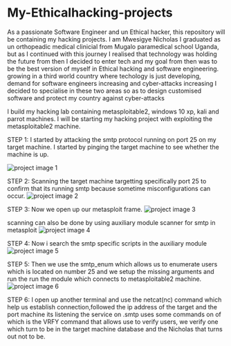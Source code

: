 # My-Ethicalhacking-projects
As a passionate Software Engineer and un Ethical hacker, this repository will be containing my hacking projects. 
I am Mwesigye Nicholas I graduated as un orthopeadic medical clinicial from Mugalo paramedical school Uganda, but as I continued with this journey I realised that technology was holding the future
from then I decided to enter tech and my goal from then was to be the best version of myself in Ethical hacking and software engineering.
growing in a third world country where techology is just developing, demand for software engineers increasing and cyber-attacks increasing I decided to specialise in these two areas 
so as to design customised software and protect my country against cyber-attacks

I build my hacking lab containing metasploitable2, windows 10 xp, kali and parrot machines.
I will be starting my hacking project with exploiting the metasploitable2 machine.

STEP 1:
I started by attacking the smtp protocol running on port 25 on my target machine.
I started by pinging the target machine to see whether the machine is up.

![project image 1](https://github.com/Mwesigye-Nicholas/My-Ethicalhacking-projects/assets/111627142/a022eaa5-3426-4768-845f-ec7b74d62667)

STEP 2:
Scanning the target machine targetting specifically port 25 to confirm that its running smtp because sometime misconfigurations can occur.
![project image 2](https://github.com/Mwesigye-Nicholas/My-Ethicalhacking-projects/assets/111627142/fd39de75-cf73-46b0-b58f-1138256eeb10)

STEP 3:
Now we open up our metasploit frame.
![project image 3](https://github.com/Mwesigye-Nicholas/My-Ethicalhacking-projects/assets/111627142/f6a162cf-c0f5-459e-b48c-1f0c04a86589)

scanning can also be done by using auxiliary module scanner for smtp in metasploit
![project image 4](https://github.com/Mwesigye-Nicholas/My-Ethicalhacking-projects/assets/111627142/efc09cf8-21c8-457a-8074-27d622f23eb0)

STEP 4:
Now i search the smtp specific scripts in the auxiliary module
![project image 5](https://github.com/Mwesigye-Nicholas/My-Ethicalhacking-projects/assets/111627142/c935b5df-2bdf-478c-bcfc-a12fa5eaa202)

STEP 5:
Then we use the smtp_enum which allows us to enumerate users which is located on number 25 and we setup the missing arguments and run the run the module which connects to metasploitable2 machine.
![project image 6](https://github.com/Mwesigye-Nicholas/My-Ethicalhacking-projects/assets/111627142/444b2568-7f03-40d3-b3e6-15efb03ab260)

STEP 6:
I open up another terminal and use the netcat(nc) command which help us establish connection,followed the ip address of the target and the port machine its listening the service on .smtp uses some commands on of which is the VRFY command that allows use to verify users, we verify one which turn to be in the target machine database and the Nicholas that turns out not to be.

